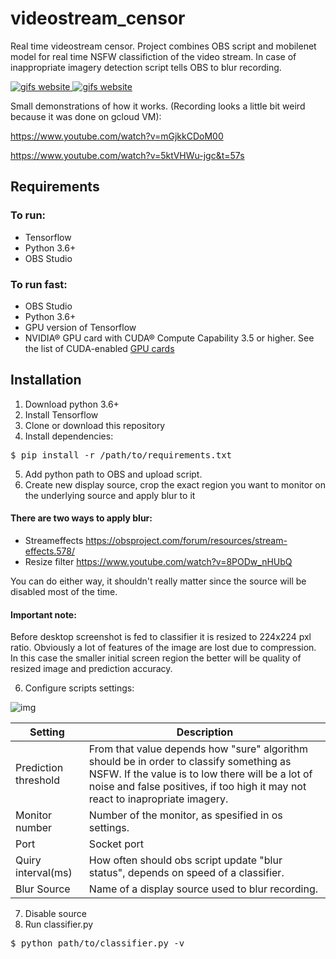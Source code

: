 # videostream_censor
Real time videostream censor. Project combines OBS script and mobilenet model for real time NSFW classifiction of the video stream. In case of inappropriate imagery detection script tells OBS to blur recording.


<a href="http://freegifmaker.me/images/2ewNE/">
  <img src="http://i.freegifmaker.me/1/5/5/1/5/1/15515155322964920.gif?1551515545" alt="gifs website"/> 
</a>
<a href="http://freegifmaker.me/images/2ewNK/">
   <img src="http://i.freegifmaker.me/1/5/5/1/5/1/15515157402964953.gif?1551515751" alt="gifs website"/>
</a>

Small demonstrations of how it works. (Recording looks a little bit weird because it was done on gcloud VM):

https://www.youtube.com/watch?v=mGjkkCDoM00

https://www.youtube.com/watch?v=5ktVHWu-jgc&t=57s

## Requirements
### To run:
- Tensorflow
- Python 3.6+
- OBS Studio

### To run fast:
- OBS Studio
- Python 3.6+
- GPU version of Tensorflow
- NVIDIA® GPU card with CUDA® Compute Capability 3.5 or higher. See the list of CUDA-enabled [GPU cards](https://developer.nvidia.com/cuda-gpus)

## Installation

1. Download python 3.6+
2. Install Tensorflow
3. Clone or download this repository
4. Install dependencies:
<div class="highlight highlight-source-shell">
  <pre>$ pip install -r /path/to/requirements.txt</pre>
 </div>
  
 5. Add python path to OBS and upload script.
 6. Create new display source, crop the exact region you want to monitor on the underlying source and apply blur to it
 
#### There are two ways to apply blur:
  - Streameffects https://obsproject.com/forum/resources/stream-effects.578/
  - Resize filter https://www.youtube.com/watch?v=8PODw_nHUbQ
  
  You can do either way, it shouldn't really matter since the source will be disabled most of the time.
 
 #### Important note: 
Before desktop screenshot is fed to classifier it is resized to 224x224 pxl ratio. Obviously a lot of features of the image are lost due to compression. In this case the smaller initial screen region the better will be quality of resized image and prediction accuracy.
 
 6. Configure scripts settings:

![img](https://imgur.com/ofxN0HW.jpg)
<table>
  <thead valign="bottom">
    <tr>
      <th>
        Setting
      </th>
      <th>
        Description
      </th>
    </tr>
  </thead>
<tr> 
  <td>Prediction threshold</td>
  <td>From that value depends how "sure" algorithm should be in order to classify something as NSFW. If the value is to low there will be a lot of noise and false positives, if too high it may not react to inapropriate imagery.    </td>
</tr>
<tr> 
  <td>Monitor number</td>
  <td>Number of the monitor, as spesified in os settings.</td>
</tr>
<tr> 
  <td>Port</td>
  <td> Socket port</td>
</tr>
<tr> 
  <td>Quiry interval(ms)</td>
  <td>How often should obs script update "blur status", depends on speed of a classifier.</td>
</tr>
<tr> 
  <td>Blur Source</td>
  <td>Name of a display source used to blur recording.</td>
</tr>
</table>
 
 7. Disable source
 8. Run classifier.py
 <div class="highlight highlight-source-shell">
  <pre>$ python path/to/classifier.py -v</pre>
 </div>
 
